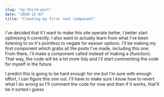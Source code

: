 ```yaml
---
slug: "my-third-post"
date: "2020-12-03"
title: "Creating my first real component"
---
```


I've decided that if I want to make this site operate better, I better start optimising it correctly. I also want to actually learn from what I've been listening to so it's pointless to negate for easiser options. I'll be making my first component which grabs all the posts I've made, including this one. From there, I'll make a component called <PostList> instead of making a {function}. That way, the code will be a lot more tidy and I'll start commenting the code for myself in the future. 

I predict this is going to be hard enough for me but I'm sure with enough effort, I can figure this one out. I'll have to make sure I know how to revert what I do wrong so I'll comment the code for now and then if it works, that'll be it sorted I guess